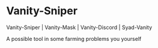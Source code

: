 # Vanity-Sniper

Vanity-Sniper | Vanity-Mask | Vanity-Discord | Syad-Vanity

A possible tool in some farming problems you yourself
